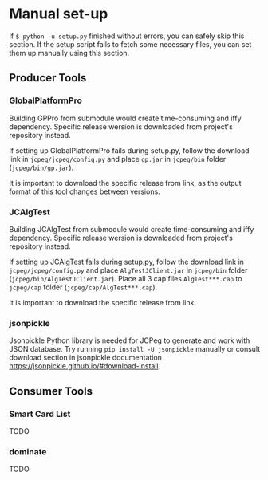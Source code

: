 # Manual set-up

If `$ python -u setup.py` finished without errors, you can safely skip this section. If the setup script fails to fetch some necessary files, you can set them up manually using this section.

## Producer Tools

### GlobalPlatformPro

Building GPPro from submodule would create time-consuming and iffy dependency. Specific release wersion is downloaded from project's repository instead.

If setting up GlobalPlatformPro fails during setup.py, follow the download link in `jcpeg/jcpeg/config.py` and place `gp.jar` in `jcpeg/bin` folder (`jcpeg/bin/gp.jar`).

It is important to download the specific release from link, as the output format of this tool changes between versions.

### JCAlgTest

Building JCAlgTest from submodule would create time-consuming and iffy dependency. Specific release wersion is downloaded from project's repository instead.

If setting up JCAlgTest fails during setup.py, follow the download link in `jcpeg/jcpeg/config.py` and place `AlgTestJClient.jar` in `jcpeg/bin` folder (`jcpeg/bin/AlgTestJClient.jar`). Place all 3 cap files `AlgTest***.cap` to `jcpeg/cap` folder (`jcpeg/cap/AlgTest***.cap`).

It is important to download the specific release from link.

### jsonpickle

Jsonpickle Python library is needed for JCPeg to generate and work with JSON database. Try running `pip install -U jsonpickle` manually or consult download section in jsonpickle documentation https://jsonpickle.github.io/#download-install.

## Consumer Tools

### Smart Card List

TODO

### dominate

TODO
